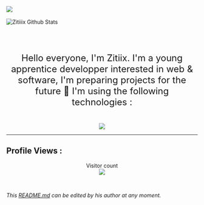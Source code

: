<a href=""><img src="https://cdn.discordapp.com/attachments/853218430253006868/971511732486955028/github_no_cookie.0.jpg"  /></a>
<br/>
<br />
<img align="left" alt="Zitiiix Github Stats" src="https://github-readme-stats.vercel.app/api?username=Zitiiix&theme=dracula&show_icons=true&hide_border=true" />

<br />
<br />
<br />


<p align="center" style="font-size: 24px;">Hello everyone, I'm Zitiix. I'm a young apprentice developper interested in web & software, I'm preparing projects for the future 🚀 I'm using the following technologies : </p>
<br />

<div align="center">
 <a href="https://github.com/Zitiiix">
  <img src="https://skillicons.dev/icons?i=js,html,css,nodejs,python,cs,php,mysql,heroku,vscode,bots,git,linux&theme=light">
</a>
</div>

***

## Profile Views :
<p align="center"> 
  Visitor count<br>
  <img src="https://profile-counter.glitch.me/Zitiiix/count.svg" />
</p>

<br/>

_This [README.md](https://github.com/Zitiiix/Zitiiix "README.md") can be edited by his author at any moment._

